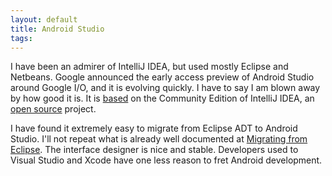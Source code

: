 ```yaml
---
layout: default
title: Android Studio
tags:
---
```


I have been an admirer of IntelliJ IDEA, but used mostly Eclipse and Netbeans. Google announced the early access preview of Android Studio around Google I/O, and it is evolving quickly. I have to say I am blown away by how good it is. It is [based](http://blog.jetbrains.com/blog/2013/05/15/intellij-idea-is-the-base-for-android-studio-the-new-ide-for-android-developers/) on the Community Edition of IntelliJ IDEA, an [open source](https://github.com/JetBrains/intellij-community) project.

I have found it extremely easy to migrate from Eclipse ADT to Android Studio. I'll not repeat what is already well documented at [Migrating from Eclipse](https://developer.android.com/studio/intro/migrate.html). The interface designer is nice and stable. Developers used to Visual Studio and Xcode have one less reason to fret Android development.
